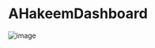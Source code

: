 # AHakeemDashboard
![image](https://github.com/ashakeem/DroneLytics/assets/125868067/f9c3a8cd-67ba-404d-9ab2-6b4d80e6af3b)
